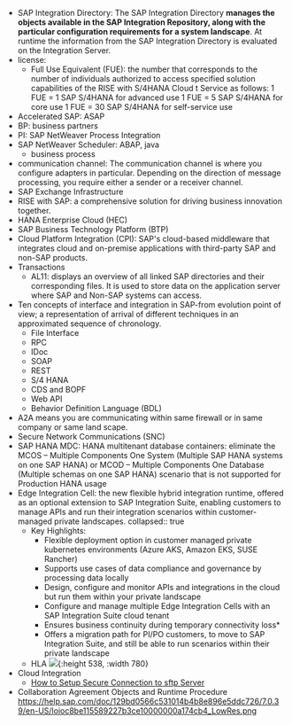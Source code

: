 - SAP Integration Directory: The SAP Integration Directory **manages the objects available in the SAP Integration Repository, along with the particular configuration requirements for a system landscape**. At runtime the information from the SAP Integration Directory is evaluated on the Integration Server.
- license:
	- Full Use Equivalent (FUE): the number that corresponds to the number of individuals authorized to
	  access specified solution capabilities of the RISE with S/4HANA Cloud t Service as follows:
	  1 FUE = 1 SAP S/4HANA for advanced use 1
	  FUE = 5 SAP S/4HANA for core use
	  1 FUE = 30 SAP S/4HANA for self-service use
- Accelerated SAP: ASAP
- BP: business partners
- PI: SAP NetWeaver Process Integration
- SAP NetWeaver Scheduler: ABAP, java
	- business process
- communication channel:  The communication channel is where you configure adapters in particular. Depending on the direction of message processing, you require either a sender or a receiver channel.
- SAP Exchange Infrastructure
- RISE with SAP: a comprehensive solution for driving business innovation together.
- HANA Enterprise Cloud (HEC)
- SAP Business Technology Platform (BTP)
- Cloud Platform Integration (CPI): SAP's cloud-based middleware that integrates cloud and on-premise applications with third-party SAP and non-SAP products.
- Transactions
	- AL11:  displays an overview of all linked SAP directories and their corresponding files. It is used to store data on the application server where SAP and Non-SAP systems can access.
- Ten concepts of interface and integration in SAP-from evolution point of view; a representation of arrival of different techniques in an approximated sequence of chronology.
	- File Interface
	- RPC
	- IDoc
	- SOAP
	- REST
	- S/4 HANA
	- CDS and BOPF
	- Web API
	- Behavior Definition Language (BDL)
- A2A means you are communicating within same firewall or in same company or same land scape.
- Secure Network Communications (SNC)
- SAP HANA MDC: HANA multitenant database containers: eliminate the MCOS – Multiple Components One System (Multiple SAP HANA systems on one SAP HANA) or MCOD – Multiple Components One Database (Multiple schemas on one SAP HANA) scenario that is not supported for Production HANA usage
- Edge Integration Cell: the new flexible hybrid integration runtime, offered as an optional extension to SAP Integration Suite, enabling customers to manage APIs and run their integration scenarios within customer-managed private landscapes.
  collapsed:: true
	- Key Highlights:
		- Flexible deployment option in customer managed private kubernetes environments (Azure AKS, Amazon EKS, SUSE Rancher)
		- Supports use cases of data compliance and governance by processing data locally
		- Design, configure and monitor APIs and integrations in the cloud but run them within your private landscape
		- Configure and manage multiple Edge Integration Cells with an SAP Integration Suite cloud tenant
		- Ensures business continuity during temporary connectivity loss*
		- Offers a migration path for PI/PO customers, to move to SAP Integration Suite, and still be able to run scenarios within their private landscape
	- HLA
	  ![](https://blogs.sap.com/wp-content/uploads/2023/11/architecture.jpg){:height 538, :width 780}
- Cloud Integration
	- [How to Setup Secure Connection to sftp Server](https://blogs.sap.com/2017/08/03/cloud-integration-how-to-setup-secure-connection-to-sftp-server/)
- Collaboration Agreement Objects and Runtime Procedure
  https://help.sap.com/doc/129bd0566c531014b4b8e896e5ddc726/7.0.39/en-US/loioc8be115589227b3ce10000000a174cb4_LowRes.png